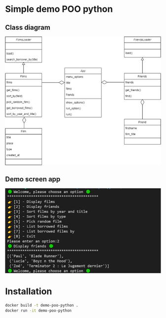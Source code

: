 # Simple demo POO python

## Class diagram
![Diagram class UML](/_DOC/diagramme_de_classe_poo_app_python.drawio.png)

## Demo screen app
![Screenshoot console application](/_DOC/screenshoot_console_app.png)

# Installation
```bash
docker build -t demo-poo-python .
docker run -it demo-poo-python
```